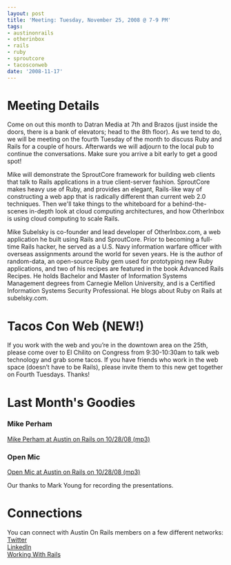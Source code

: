 ```yaml
---
layout: post
title: 'Meeting: Tuesday, November 25, 2008 @ 7-9 PM'
tags:
- austinonrails
- otherinbox
- rails
- ruby
- sproutcore
- tacosconweb
date: '2008-11-17'
---
```

# Meeting Details

Come on out this month to Datran Media at 7th and Brazos (just inside the doors, there is a bank of elevators; head to the 8th floor). As we tend to do, we will be meeting on the fourth Tuesday of the month to discuss Ruby and Rails for a couple of hours. Afterwards we will adjourn to the local pub to continue the conversations. Make sure you arrive a bit early to get a good spot!

Mike will demonstrate the SproutCore framework for building web clients that talk to Rails applications in a true client-server fashion. SproutCore makes heavy use of Ruby, and provides an elegant, Rails-like way of constructing a web app that is radically different than current web 2.0 techniques. Then we'll take things to the whiteboard for a behind-the-scenes in-depth look at cloud computing architectures, and how OtherInbox is using cloud computing to scale Rails.

Mike Subelsky is co-founder and lead developer of OtherInbox.com, a web application he built using Rails and SproutCore. Prior to becoming a full-time Rails hacker, he served as a U.S. Navy information warfare officer with overseas assignments around the world for seven years. He is the author of random-data, an open-source Ruby gem used for prototyping new Ruby applications, and two of his recipes are featured in the book Advanced Rails Recipes. He holds Bachelor and Master of Information Systems Management degrees from Carnegie Mellon University, and is a Certified Information Systems Security Professional. He blogs about Ruby on Rails at subelsky.com.

# Tacos Con Web (NEW!)

If you work with the web and you’re in the downtown area on the 25th, please come over to El Chilito on Congress from 9:30-10:30am to talk web technology and grab some tacos. If you have friends who work in the web space (doesn’t have to be Rails), please invite them to this new get together on Fourth Tuesdays. Thanks!

# Last Month's Goodies
 
 
### Mike Perham
  [Mike Perham at Austin on Rails on 10/28/08 (mp3)](/files/Mike_Perham_AOR_10-28-2008.mp3) 
### Open Mic
  [Open Mic at Austin on Rails on 10/28/08 (mp3)](/files/Open_Mic_AOR_10-28-2008.mp3) 

Our thanks to Mark Young for recording the presentations.

# Connections

You can connect with Austin On Rails members on a few different networks:  
 [Twitter](http://twitter.com/austinonrails)  
 [LinkedIn](http://www.linkedin.com/groups?gid=37006)  
 [Working With Rails](http://www.workingwithrails.com/group/4451-austin-on-rails)

